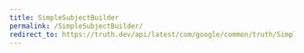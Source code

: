 ```yaml
---
title: SimpleSubjectBuilder
permalink: /SimpleSubjectBuilder/
redirect_to: https://truth.dev/api/latest/com/google/common/truth/SimpleSubjectBuilder.html
---
```

